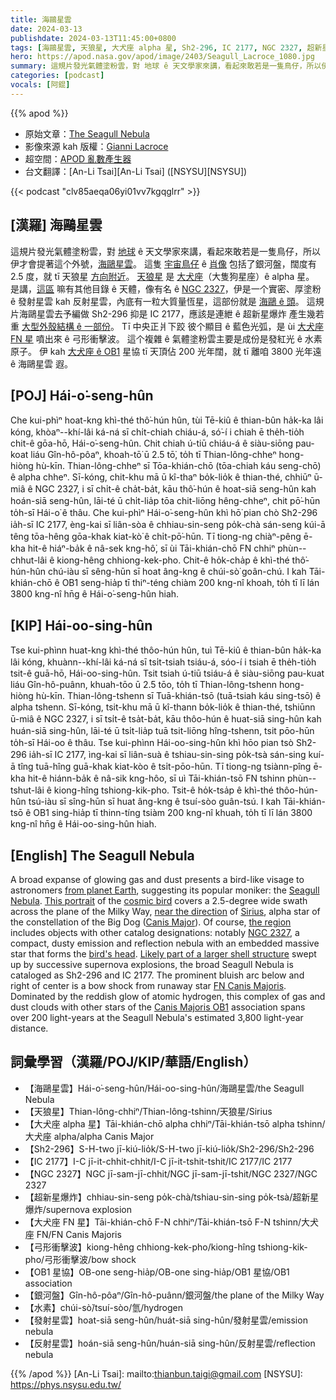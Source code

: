 ```yaml
---
title: 海鷗星雲
date: 2024-03-13
publishdate: 2024-03-13T11:45:00+0800
tags: [海鷗星雲, 天狼星, 大犬座 alpha 星, Sh2-296, IC 2177, NGC 2327, 超新星爆炸, 大犬座 FN 星, 弓形衝擊波, OB1 星協, 銀河盤, 水素, 發射星雲, 反射星雲]
hero: https://apod.nasa.gov/apod/image/2403/Seagull_Lacroce_1080.jpg
summary: 這規片發光氣體塗粉雲，對 地球 ê 天文學家來講，看起來敢若是一隻鳥仔，所以伊才會提著這个外號，海鷗星雲。
categories: [podcast]
vocals: [阿錕]
---
```


{{% apod %}}

- 原始文章：[The Seagull Nebula](https://apod.nasa.gov/apod/ap240313.html)
- 影像來源 kah 版權：[Gianni Lacroce](https://www.flickr.com/photos/194921065@N03/)
- 超空間：[APOD 亂數產生器](https://apod.nasa.gov/apod/random_apod.html)
- 台文翻譯：[An-Li Tsai][An-Li Tsai] ([NSYSU][NSYSU])

{{< podcast "clv85aeqa06yi01vv7kgqglrr" >}}

## [漢羅] 海鷗星雲
這規片發光氣體塗粉雲，對 [地球][from planet Earth] ê 天文學家來講，看起來敢若是一隻鳥仔，所以伊才會提著這个外號，[海鷗星雲][Seagull Nebula]。
這隻 [宇宙鳥仔][cosmic bird] ê [肖像][This portrait] 包括了銀河盤，闊度有 2.5 度，就 tī 天狼星 [方向附近][near the direction]。
[天狼星][Sirius] 是 [大犬座][Canis Major]（大隻狗星座）ê alpha 星。
是講，[這區][the region] 嘛有其他目錄 ê 天體，像有名 ê [NGC 2327][NGC 2327]，伊是一个實密、厚塗粉 ê 發射星雲 kah 反射星雲，內底有一粒大質量恆星，這部份就是 [海鷗 ê 頭][bird's head]。
這規片海鷗星雲去予編做 Sh2-296 抑是 IC 2177，應該是連紲 ê 超新星爆炸 產生幾若重 [大型外殼結構 ê 一部份][Likely part of a larger shell structure]。
Tī 中央正爿下跤 彼个顯目 ê 藍色光弧，是 ùi [大犬座 FN 星][FN Canis Majoris] 噴出來 ê 弓形衝擊波。
這个複雜 ê 氣體塗粉雲主要是成份是發紅光 ê 水素原子。
伊 kah [大犬座 ê OB1][Canis Majoris OB1] 星協 tī 天頂佔 200 光年闊，就 tī 離咱 3800 光年遠 ê 海鷗星雲 遐。

## [POJ] Hái-o͘-seng-hûn
Che kui-phìⁿ hoat-kng khì-thé thô͘-hún hûn, tùi Tē-kiû ê thian-bûn ha̍k-ka lâi kóng, khòaⁿ--khí-lâi ká-ná sī chi̍t-chiah chiáu-á, só͘-í i chiah ē the̍h-tio̍h chit-ê gōa-hō, Hái-o͘-seng-hûn.
Chit chiah ú-tiū chiáu-á ê siàu-siōng pau-koat liáu Gîn-hô-pôaⁿ, khoah-tō͘ ū 2.5 tō͘, to̍h tī Thian-lông-chheⁿ hong-hiòng hù-kīn.
Thian-lông-chheⁿ sī Tōa-khián-chō (tōa-chiah káu seng-chō) ê alpha chheⁿ.
Sī-kóng, chit-khu mā ū kî-thaⁿ bo̍k-lio̍k ê thian-thé, chhiūⁿ ū-miâ ê NGC 2327, i sī chi̍t-ê cha̍t-ba̍t, kāu thô͘-hún ê hoat-siā seng-hûn kah hoán-siā seng-hûn, lāi-té ū chi̍t-lia̍p tōa chit-liōng hêng-chheⁿ, chit pō͘-hūn to̍h-sī Hái-o͘ ê thâu.
Che kui-phìⁿ Hái-o͘-seng-hûn khì hō͘ pian chò Sh2-296 ia̍h-sī IC 2177, èng-kai sī liân-sòa ê chhiau-sin-seng po̍k-chà sán-seng kúi-ā têng tōa-hêng gōa-khak kiat-kò͘ ê chi̍t-pō͘-hūn.
Tī tiong-ng chiàⁿ-pêng ē-kha hit-ê hiáⁿ-ba̍k ê nâ-sek kng-hô͘, sī ùi Tāi-khián-chō FN chhiⁿ phùn--chhut-lâi ê kiong-hêng chhiong-kek-pho.
Chit-ê ho̍k-cha̍p ê khì-thé thô͘-hún-hûn chú-iàu sī sêng-hūn sī hoat âng-kng ê chúi-sò͘ goân-chú.
I kah Tāi-khián-chō ê OB1 seng-hia̍p tī thiⁿ-téng chiàm 200 kng-nî khoah, to̍h tī lī lán 3800 kng-nî hn̄g ê Hái-o͘-seng-hûn hiah.

## [KIP] Hái-oo-sing-hûn
Tse kui-phìnn huat-kng khì-thé thôo-hún hûn, tuì Tē-kiû ê thian-bûn ha̍k-ka lâi kóng, khuànn--khí-lâi ká-ná sī tsi̍t-tsiah tsiáu-á, sóo-í i tsiah ē the̍h-tio̍h tsit-ê guā-hō, Hái-oo-sing-hûn.
Tsit tsiah ú-tiū tsiáu-á ê siàu-siōng pau-kuat liáu Gîn-hô-puânn, khuah-tōo ū 2.5 tōo, to̍h tī Thian-lông-tshenn hong-hiòng hù-kīn.
Thian-lông-tshenn sī Tuā-khián-tsō (tuā-tsiah káu sing-tsō) ê alpha tshenn.
Sī-kóng, tsit-khu mā ū kî-thann bo̍k-lio̍k ê thian-thé, tshiūnn ū-miâ ê NGC 2327, i sī tsi̍t-ê tsa̍t-ba̍t, kāu thôo-hún ê huat-siā sing-hûn kah huán-siā sing-hûn, lāi-té ū tsi̍t-lia̍p tuā tsit-liōng hîng-tshenn, tsit pōo-hūn to̍h-sī Hái-oo ê thâu.
Tse kui-phìnn Hái-oo-sing-hûn khì hōo pian tsò Sh2-296 ia̍h-sī IC 2177, ìng-kai sī liân-suà ê tshiau-sin-sing po̍k-tsà sán-sing kuí-ā tîng tuā-hîng guā-khak kiat-kòo ê tsi̍t-pōo-hūn.
Tī tiong-ng tsiànn-pîng ē-kha hit-ê hiánn-ba̍k ê nâ-sik kng-hôo, sī uì Tāi-khián-tsō FN tshinn phùn--tshut-lâi ê kiong-hîng tshiong-kik-pho.
Tsit-ê ho̍k-tsa̍p ê khì-thé thôo-hún-hûn tsú-iàu sī sîng-hūn sī huat âng-kng ê tsuí-sòo guân-tsú.
I kah Tāi-khián-tsō ê OB1 sing-hia̍p tī thinn-tíng tsiàm 200 kng-nî khuah, to̍h tī lī lán 3800 kng-nî hn̄g ê Hái-oo-sing-hûn hiah.

## [English] The Seagull Nebula
A broad expanse of glowing gas and dust presents a bird-like visage to astronomers [from planet Earth][from planet Earth], suggesting its popular moniker: the [Seagull Nebula][Seagull Nebula].
[This portrait][This portrait] of the [cosmic bird][cosmic bird] covers a 2.5-degree wide swath across the plane of the Milky Way, [near the direction][near the direction] of [Sirius][Sirius], alpha star of the constellation of the Big Dog ([Canis Major][Canis Major]).
Of course, [the region][the region] includes objects with other catalog designations: notably [NGC 2327][NGC 2327], a compact, dusty emission and reflection nebula with an embedded massive star that forms the [bird's head][bird's head].
[Likely part of a larger shell structure][Likely part of a larger shell structure] swept up by successive supernova explosions, the broad Seagull Nebula is cataloged as Sh2-296 and IC 2177.
The prominent bluish arc below and right of center is a bow shock from runaway star [FN Canis Majoris][FN Canis Majoris].
Dominated by the reddish glow of atomic hydrogen, this complex of gas and dust clouds with other stars of the [Canis Majoris OB1][Likely part of a larger shell structure] association spans over 200 light-years at the Seagull Nebula's estimated 3,800 light-year distance.

## 詞彙學習（漢羅/POJ/KIP/華語/English）
- 【海鷗星雲】Hái-o͘-seng-hûn/Hái-oo-sing-hûn/海鷗星雲/the Seagull Nebula
- 【天狼星】Thian-lông-chhiⁿ/Thian-lông-tshinn/天狼星/Sirius
- 【大犬座 alpha 星】Tāi-khián-chō alpha chhiⁿ/Tāi-khián-tsō alpha tshinn/大犬座 alpha/alpha Canis Major
- 【Sh2-296】S-H-two jī-kiú-lio̍k/S-H-two jī-kiú-lio̍k/Sh2-296/Sh2-296
- 【IC 2177】I-C jī-it-chhit-chhit/I-C jī-it-tshit-tshit/IC 2177/IC 2177
- 【NGC 2327】NGC jī-sam-jī-chhit/NGC jī-sam-jī-tshit/NGC 2327/NGC 2327
- 【超新星爆炸】chhiau-sin-seng po̍k-chà/tshiau-sin-sing po̍k-tsà/超新星爆炸/supernova explosion
- 【大犬座 FN 星】Tāi-khián-chō F-N chhiⁿ/Tāi-khián-tsō F-N tshinn/大犬座 FN/FN Canis Majoris
- 【弓形衝擊波】kiong-hêng chhiong-kek-pho/kiong-hîng tshiong-kik-pho/弓形衝擊波/bow shock
- 【OB1 星協】OB-one seng-hia̍p/OB-one sing-hia̍p/OB1 星協/OB1 association
- 【銀河盤】Gîn-hô-pôaⁿ/Gîn-hô-puânn/銀河盤/the plane of the Milky Way
- 【水素】chúi-sò͘/tsuí-sòo/氫/hydrogen
- 【發射星雲】hoat-siā seng-hûn/huát-siā sing-hûn/發射星雲/emission nebula
- 【反射星雲】hoán-siā seng-hûn/huán-siā sing-hûn/反射星雲/reflection nebula

{{% /apod %}}
[An-Li Tsai]: mailto:thianbun.taigi@gmail.com
[NSYSU]: https://phys.nsysu.edu.tw/

[copyright]: https://apod.nasa.gov/apod/fap/lib/about_apod.html#srapply
[License]: https://creativecommons.org/licenses/by/3.0/

[from planet Earth]:https://apod.nasa.gov/apod/ap090411.html
[Seagull Nebula]:https://www.nebulaphotos.com/ngc-ic/ic2177/
[This portrait]:https://www.flickr.com/photos/194921065@N03/
[cosmic bird]:https://apod.nasa.gov/apod/ap230620.html
[near the direction]:http://www.eanet.com/kodama/astro/2007/0216a/index.htm
[Sirius]:https://apod.nasa.gov/apod/ap161215.html
[Canis Major]:https://en.wikipedia.org/wiki/Canis_Major
[the region]:http://www.youtube.com/watch?v=SLW7uPs7hS0
[NGC 2327]:https://theskylive.com/sky/deepsky/ngc2327-object
[bird's head]:https://petcube.com/blog/content/images/2021/03/IMG_1796--1-.png
[Likely part of a larger shell structure]:https://ui.adsabs.harvard.edu/abs/2019A%26A...628A..44F/abstract
[FN Canis Majoris]:https://en.wikipedia.org/wiki/FN_Canis_Majoris
[Canis Majoris OB1]:https://ui.adsabs.harvard.edu/abs/2019A%26A...628A..44F/abstract
